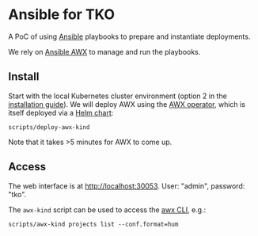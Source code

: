 Ansible for TKO
===============

A PoC of using [Ansible](https://www.ansible.com/) playbooks to prepare and instantiate
deployments.

We rely on [Ansible AWX](https://www.ansible.com/awx/) to manage and run the playbooks.

Install
-------

Start with the local Kubernetes cluster environment (option 2 in the
[installation guide](INSTALL.md)). We will deploy AWX using the
[AWX operator](https://github.com/ansible/awx-operator), which is itself deployed
via a [Helm chart](https://github.com/ansible-community/awx-operator-helm):

    scripts/deploy-awx-kind

Note that it takes >5 minutes for AWX to come up.

Access
------

The web interface is at [http://localhost:30053](http://localhost:30053).
User: "admin", password: "tko".

The `awx-kind` script can be used to access the
[awx CLI](https://docs.ansible.com/automation-controller/latest/html/controllercli/),
e.g.:

    scripts/awx-kind projects list --conf.format=hum
